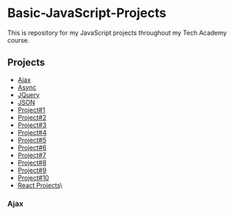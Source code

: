 # Basic-JavaScript-Projects
 This is repository for my JavaScript projects throughout my Tech Academy course.
 ## Projects
* [Ajax](https://github.com/DamianH226/JavaScript-Projects/tree/main/Ajax)
* [Async](https://github.com/DamianH226/JavaScript-Projects/tree/main/Async)
* [JQuery](https://github.com/DamianH226/JavaScript-Projects/tree/main/JQuery)
* [JSON](https://github.com/DamianH226/JavaScript-Projects/tree/main/JSON)
* [Project#1](https://github.com/DamianH226/JavaScript-Projects/tree/main/Project1_expressions_alert)
* [Project#2](https://github.com/DamianH226/JavaScript-Projects/tree/main/Project2_functions)
* [Project#3](https://github.com/DamianH226/JavaScript-Projects/tree/main/Project3_math_operators)
* [Project#4](https://github.com/DamianH226/JavaScript-Projects/tree/main/Project4_dictionaries)
* [Project#5](https://github.com/DamianH226/JavaScript-Projects/tree/main/Project5_comparisons_type_coercion)
* [Project#6](https://github.com/DamianH226/JavaScript-Projects/tree/main/Project6_ternary_operators_constructors)
* [Project#7](https://github.com/DamianH226/JavaScript-Projects/tree/main/Project7_scope_time_function)
* [Project#8](https://github.com/DamianH226/JavaScript-Projects/tree/main/Project8_string_methods)
* [Project#9](https://github.com/DamianH226/JavaScript-Projects/tree/main/Project9_countdown_slideshow)
* [Project#10](https://github.com/DamianH226/JavaScript-Projects/tree/main/Project10_loops_arrays)
* [React Projects](https://github.com/DamianH226/JavaScript-Projects/tree/main/React_Projects)\

### Ajax

